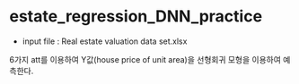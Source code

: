 # estate_regression_DNN_practice

- input file : Real estate valuation data set.xlsx  

6가지 att를 이용하여 Y값(house price of unit area)을 선형회귀 모형을 이용하여 예측한다.
